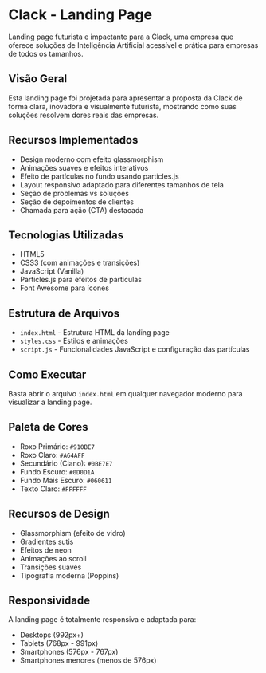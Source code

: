 # Clack - Landing Page

Landing page futurista e impactante para a Clack, uma empresa que oferece soluções de Inteligência Artificial acessível e prática para empresas de todos os tamanhos.

## Visão Geral

Esta landing page foi projetada para apresentar a proposta da Clack de forma clara, inovadora e visualmente futurista, mostrando como suas soluções resolvem dores reais das empresas.

## Recursos Implementados

- Design moderno com efeito glassmorphism
- Animações suaves e efeitos interativos
- Efeito de partículas no fundo usando particles.js
- Layout responsivo adaptado para diferentes tamanhos de tela
- Seção de problemas vs soluções
- Seção de depoimentos de clientes
- Chamada para ação (CTA) destacada

## Tecnologias Utilizadas

- HTML5
- CSS3 (com animações e transições)
- JavaScript (Vanilla)
- Particles.js para efeitos de partículas
- Font Awesome para ícones

## Estrutura de Arquivos

- `index.html` - Estrutura HTML da landing page
- `styles.css` - Estilos e animações
- `script.js` - Funcionalidades JavaScript e configuração das partículas

## Como Executar

Basta abrir o arquivo `index.html` em qualquer navegador moderno para visualizar a landing page.

## Paleta de Cores

- Roxo Primário: `#910BE7`
- Roxo Claro: `#A64AFF`
- Secundário (Ciano): `#0BE7E7`
- Fundo Escuro: `#0D0D1A`
- Fundo Mais Escuro: `#060611`
- Texto Claro: `#FFFFFF`

## Recursos de Design

- Glassmorphism (efeito de vidro)
- Gradientes sutis
- Efeitos de neon
- Animações ao scroll
- Transições suaves
- Tipografia moderna (Poppins)

## Responsividade

A landing page é totalmente responsiva e adaptada para:
- Desktops (992px+)
- Tablets (768px - 991px)
- Smartphones (576px - 767px)
- Smartphones menores (menos de 576px) 